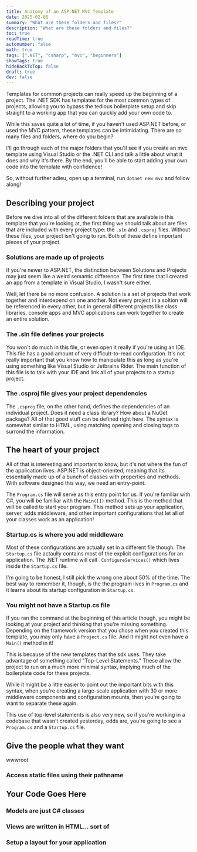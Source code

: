 ```yaml
---
title: Anatomy of an ASP.NET MVC Template
date: 2025-02-06
summary: "What are these folders and files?"
description: "What are these folders and files?"
toc: true
readTime: true
autonumber: false
math: true
tags: [".NET", "csharp", "mvc", "beginners"]
showTags: true
hideBackToTop: false
draft: true
dev: false
---
```


Templates for common projects can really speed up the beginning of a project. The .NET SDK has templates for the most common types of projects, allowing you to bypass the tedious boilerplate setup and skip straight to a working app that you can quickly add your own code to. 

While this saves quite a lot of time, if you haven't used ASP.NET before, or used the MVC pattern, these templates can be intimidating. There are so many files and folders, where do you begin? 

I'll go through each of the major folders that you'll see if you create an mvc template using Visual Studio or the .NET CLI and talk a little about what it does and why it's there. By the end, you'll be able to start adding your own code into the template with confidence!

So, without further adieu, open up a terminal, run `dotnet new mvc` and follow along!

## Describing your project

Before we dive into all of the different folders that are available in this template that you're looking at, the first thing we should talk about are files that are included with every project type: the `.sln` and `.csproj` files. Without these files, your project isn't going to run. Both of these define important pieces of your project.

### Solutions are made up of projects

If you're newer to ASP.NET, the distinction between Solutions and Projects may just seem like a weird semantic difference. The first time that I created an app from a template in Visual Studio, I wasn't sure either.

Well, let there be no more confusion. A solution is a set of projects that work together and interdepend on one another. Not every project in a soltion will be referenced in every other, but in general different projects like class libraries, console apps and MVC applications can work together to create an entire solution.

### The .sln file defines your projects

You won't do much in this file, or even open it really if you're using an IDE. This file has a good amount of very difficult-to-read configuration. It's not really important that you know how to manipulate this as long as you're using something like Visual Studio or Jetbrains Rider. The main function of this file is to talk with your IDE and link all of your projects to a startup project.

### The .csproj file gives your project dependencies

The `.csproj` file, on the other hand, defines the dependencies of an individual project. Does it need a class library? How about a NuGet package? All of that good stuff can be defined right here. The syntax is somewhat similar to HTML, using matching opening and closing tags to surrond the information.

## The heart of your project

All of that is interesting and important to know, but it's not where the fun of the application lives. ASP.NET is object-oriented, meaning that its essentially made up of a bunch of classes with properties and methods. With software designed this way, we need an entry-point.

The `Program.cs` file will serve as this entry point for us. If you're familiar with C#, you will be familiar with the `Main([])` method. This is the method that will be called to start your program. This method sets up your application, server, adds middleware, and other important configurations that let all of your classes work as an application! 

### Startup.cs is where you add middleware

Most of these configurations are actually set in a different file though. The `Startup.cs` file actaully contains most of the explicit configurations for an application. The .NET runtime will call `.ConfigureServices()` which lives inside the `Startup.cs` file. 

I'm going to be honest, I still pick the wrong one about 50% of the time. The best way to remember it, though, is the the program lives in `Program.cs` and it learns about its startup configuration in `Startup.cs`. 

### You might not have a Startup.cs file

If you ran the command at the beginning of this article though, you might be looking at your project and thinking that you're missing something. Depending on the framework version that you chose when you created this template, you may only have a `Project.cs` file. And it might not even have a `Main()` method in it!

This is because of the new templates that the sdk uses. They take advantage of something called "Top-Level Statements." These allow the project to run on a much more minimal syntax, implying much of the boilerplate code for these projects. 

While it might be a little easier to point out the important bits with this syntax, when you're creating a large-scale application with 30 or more middleware components and configuration mounts, then you're going to want to separate these again. 

This use of top-level statements is also very new, so if you're working in a codebase that wasn't created yesterday, odds are, you're going to see a `Program.cs` and a `Startup.cs` file.

## Give the people what they want

wwwroot

### Access static files using their pathname


## Your Code Goes Here

### Models are just C# classes

### Views are written in HTML... sort of

### Setup a layout for your application
